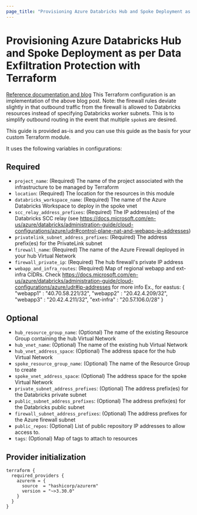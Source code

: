 ```yaml
---
page_title: "Provisioning Azure Databricks Hub and Spoke Deployment as per Data Exfiltration Protection with Terraform"
---
```


# Provisioning Azure Databricks Hub and Spoke Deployment as per Data Exfiltration Protection with Terraform

[Reference documentation and blog](https://databricks.com/blog/2020/03/27/data-exfiltration-protection-with-azure-databricks.html)
This Terraform configuration is an implementation of the above blog post.
Note: the firewall rules deviate slightly in that outbound traffic from the firewall is allowed to Databricks resources instead of specifying Databricks worker subnets.
This is to simplify outbound routing in the event that multiple `spoke`s are desired.

This guide is provided as-is and you can use this guide as the basis for your custom Terraform module.

It uses the following variables in configurations:

## Required

- `project_name`: (Required) The name of the project associated with the infrastructure to be managed by Terraform
- `location`: (Required) The location for the resources in this module
- `databricks_workspace_name`: (Required) The name of the Azure Databricks Workspace to deploy in the spoke vnet
- `scc_relay_address_prefixes`: (Required) The IP address(es) of the Databricks SCC relay (see <https://docs.microsoft.com/en-us/azure/databricks/administration-guide/cloud-configurations/azure/udr#control-plane-nat-and-webapp-ip-addresses>)
- `privatelink_subnet_address_prefixes`: (Required) The address prefix(es) for the PrivateLink subnet
- `firewall_name`: (Required) The name of the Azure Firewall deployed in your hub Virtual Network
- `firewall_private_ip`: (Required) The hub firewall's private IP address
- `webapp_and_infra_routes`: (Required) Map of regional webapp and ext-infra CIDRs.
   Check <https://docs.microsoft.com/en-us/azure/databricks/administration-guide/cloud-configurations/azure/udr#ip-addresses> for more info
   Ex., for eastus:
   {
     "webapp1" : "40.70.58.221/32",
     "webapp2" : "20.42.4.209/32",
     "webapp3" : "20.42.4.211/32",
     "ext-infra" : "20.57.106.0/28"
   }

## Optional

- `hub_resource_group_name`: (Optional) The name of the existing Resource Group containing the hub Virtual Network
- `hub_vnet_name`: (Optional) The name of the existing hub Virtual Network
- `hub_vnet_address_space`: (Optional) The address space for the hub Virtual Network
- `spoke_resource_group_name`: (Optional) The name of the Resource Group to create
- `spoke_vnet_address_space`: (Optional) The address space for the spoke Virtual Network
- `private_subnet_address_prefixes`: (Optional) The address prefix(es) for the Databricks private subnet
- `public_subnet_address_prefixes`: (Optional) The address prefix(es) for the Databricks public subnet
- `firewall_subnet_address_prefixes`: (Optional) The address prefixes for the Azure firewall subnet
- `public_repos`: (Optional) List of public repository IP addresses to allow access to.
- `tags`: (Optional) Map of tags to attach to resources

## Provider initialization

```hcl
terraform {
  required_providers {
    azurerm = {
      source  = "hashicorp/azurerm"
      version = "~>3.30.0"
    }
  }
}

```
